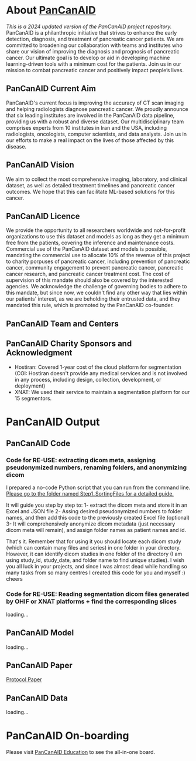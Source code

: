 # About [PanCanAID](https://pancanaid.com/)
*This is a 2024 updated version of the PanCanAID project repository.*
PanCanAID is a philanthropic initiative that strives to enhance the early detection, diagnosis, and treatment of pancreatic cancer patients. We are committed to broadening our collaboration with teams and institutes who share our vision of improving the diagnosis and prognosis of pancreatic cancer. Our ultimate goal is to develop or aid in developing machine learning-driven tools with a minimum cost for the patients. Join us in our mission to combat pancreatic cancer and positively impact people’s lives.

## PanCanAID Current Aim
PanCanAID's current focus is improving the accuracy of CT scan imaging and helping radiologists diagnose pancreatic cancer. We proudly announce that six leading institutes are involved in the PanCanAID data pipeline, providing us with a robust and diverse dataset. Our multidisciplinary team comprises experts from 10 institutes in Iran and the USA, including radiologists, oncologists, computer scientists, and data analysts. Join us in our efforts to make a real impact on the lives of those affected by this disease.

## PanCanAID Vision
We aim to collect the most comprehensive imaging, laboratory, and clinical dataset, as well as detailed treatment timelines and pancreatic cancer outcomes. We hope that this can facilitate ML-based solutions for this cancer. 

## PanCanAID Licence
We provide the opportunity to all researchers worldwide and not-for-profit organizations to use this dataset and models as long as they get a minimum free from the patients, covering the inference and maintenance costs. Commercial use of the PanCanAID dataset and models is possible, mandating the commercial use to allocate 10% of the revenue of this project to charity porpuses of pancreatic cancer, including prevention of pancreatic cancer, community engagement to prevent pancreatic cancer, pancreatic cancer research, and pancreatic cancer treatment cost. The cost of supervision of this mandate should also be covered by the interested agencies. We acknowledge the challenge of governing bodies to adhere to this mandate, but since now, we couldn't find any other way that lies within our patients' interest, as we are beholding their entrusted data, and they mandated this rule, which is promoted by the PanCanAID co-founder. 

## PanCanAID Team and Centers


## PanCanAID Charity Sponsors and Acknowledgment
- Hostiran: Covered 1-year cost of the cloud platform for segmentation (COI: Hostiran doesn't provide any medical services and is not involved in any process, including design, collection, development, or deployment)
- XNAT: We used their service to maintain a segmentation platform for our 15 segmentors.

# PanCanAID Output
## PanCanAID Code
### Code for RE-USE: extracting dicom meta, assigning pseudonymized numbers, renaming folders, and anonymizing dicom
I prepared a no-code Python script that you can run from the command line. [Please go to the folder named Step1_SortingFiles for a detailed guide.](https://github.com/Sdamirsa/PanCanAID/blob/main/Step1_SortingFiles)

It will guide you step by step to:
1- extract the dicom meta and store it in an Excel and JSON file
2- Assing desired pseudonymized numbers to folder names, and then add this code to the previously created Excel file (optional)
3- It will comprehensively anonymize dicom metadata (just necessary dicom meta will remain), and assign folder names as patient names and id.

That's it. Remember that for using it you should locate each dicom study (which can contain many files and series) in one folder in your directory.
However, it can identify dicom studies in one folder of the directory (I am using study_id, study_date, and folder name to find unique studies). I wish you all luck in your projects, and since I was almost dead while handling so many tasks from so many centres I created this code for you and myself :) cheers

### Code for RE-USE: Reading segmentation dicom files generated by OHIF or XNAT platforms + find the corresponding slices
loading...

## PanCanAID Model
loading...

## PanCanAID Paper
[Protocol Paper](https://doi.org/10.1101/2023.08.03.23293596)

## PanCanAID Data
loading...

# PanCanAID On-boarding
Please visit [PanCanAID Education](https://pancanaid.com/education/) to see the all-in-one board. 



